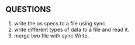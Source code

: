 ## QUESTIONS

1. write the os specs to a file using sync.
2. write different types of data to a file and read it.
3. merge two file with sync Write. 
